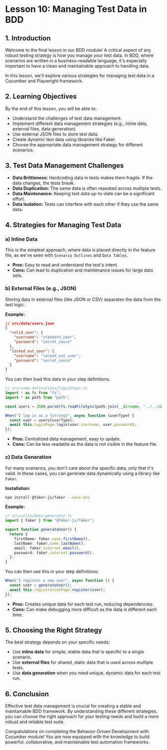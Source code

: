 # Lesson 10: Managing Test Data in BDD

## 1. Introduction

Welcome to the final lesson in our BDD module! A critical aspect of any robust testing strategy is how you manage your test data. In BDD, where scenarios are written in a business-readable language, it's especially important to have a clean and maintainable approach to handling data.

In this lesson, we'll explore various strategies for managing test data in a Cucumber and Playwright framework.

## 2. Learning Objectives

By the end of this lesson, you will be able to:

- Understand the challenges of test data management.
- Implement different data management strategies (e.g., inline data, external files, data generation).
- Use external JSON files to store test data.
- Create dynamic test data using libraries like Faker.
- Choose the appropriate data management strategy for different scenarios.

## 3. Test Data Management Challenges

- **Data Brittleness:** Hardcoding data in tests makes them fragile. If the data changes, the tests break.
- **Data Duplication:** The same data is often repeated across multiple tests.
- **Data Maintenance:** Keeping test data up-to-date can be a significant effort.
- **Data Isolation:** Tests can interfere with each other if they use the same data.

## 4. Strategies for Managing Test Data

### a) Inline Data

This is the simplest approach, where data is placed directly in the feature file, as we've seen with `Scenario Outlines` and `Data Tables`.

- **Pros:** Easy to read and understand the test's intent.
- **Cons:** Can lead to duplication and maintenance issues for large data sets.

### b) External Files (e.g., JSON)

Storing data in external files (like JSON or CSV) separates the data from the test logic.

**Example:**

```json
// src/data/users.json
{
  "valid_user": {
    "username": "standard_user",
    "password": "secret_sauce"
  },
  "locked_out_user": {
    "username": "locked_out_user",
    "password": "secret_sauce"
  }
}
```

You can then load this data in your step definitions.

```typescript
// src/step-definitions/loginSteps.ts
import * as fs from "fs";
import * as path from "path";

const users = JSON.parse(fs.readFileSync(path.join(__dirname, "../../data/users.json"), "utf-8"));

When("I log in as a {string}", async function (userType) {
  const user = users[userType];
  await this.loginPage.login(user.username, user.password);
});
```

- **Pros:** Centralized data management, easy to update.
- **Cons:** Can be less readable as the data is not visible in the feature file.

### c) Data Generation

For many scenarios, you don't care about the specific data, only that it's valid. In these cases, you can generate data dynamically using a library like `Faker`.

**Installation:**

```bash
npm install @faker-js/faker --save-dev
```

**Example:**

```typescript
// src/utils/data-generator.ts
import { faker } from "@faker-js/faker";

export function generateUser() {
  return {
    firstName: faker.name.firstName(),
    lastName: faker.name.lastName(),
    email: faker.internet.email(),
    password: faker.internet.password(),
  };
}
```

You can then use this in your step definitions:

```typescript
When("I register a new user", async function () {
  const user = generateUser();
  await this.registrationPage.register(user);
});
```

- **Pros:** Creates unique data for each test run, reducing dependencies.
- **Cons:** Can make debugging more difficult as the data is different each time.

## 5. Choosing the Right Strategy

The best strategy depends on your specific needs:

- Use **inline data** for simple, stable data that is specific to a single scenario.
- Use **external files** for shared, static data that is used across multiple tests.
- Use **data generation** when you need unique, dynamic data for each test run.

## 6. Conclusion

Effective test data management is crucial for creating a stable and maintainable BDD framework. By understanding these different strategies, you can choose the right approach for your testing needs and build a more robust and reliable test suite.

Congratulations on completing the Behavior-Driven Development with Cucumber module! You are now equipped with the knowledge to build powerful, collaborative, and maintainable test automation frameworks.